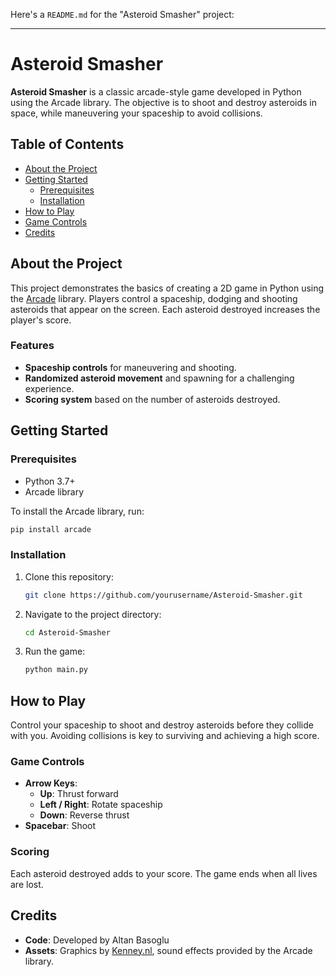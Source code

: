 Here's a `README.md` for the "Asteroid Smasher" project:

---

# Asteroid Smasher

**Asteroid Smasher** is a classic arcade-style game developed in Python using the Arcade library. The objective is to shoot and destroy asteroids in space, while maneuvering your spaceship to avoid collisions.

## Table of Contents

- [About the Project](#about-the-project)
- [Getting Started](#getting-started)
  - [Prerequisites](#prerequisites)
  - [Installation](#installation)
- [How to Play](#how-to-play)
- [Game Controls](#game-controls)
- [Credits](#credits)

## About the Project

This project demonstrates the basics of creating a 2D game in Python using the [Arcade](https://api.arcade.academy/) library. Players control a spaceship, dodging and shooting asteroids that appear on the screen. Each asteroid destroyed increases the player's score.

### Features

- **Spaceship controls** for maneuvering and shooting.
- **Randomized asteroid movement** and spawning for a challenging experience.
- **Scoring system** based on the number of asteroids destroyed.

## Getting Started

### Prerequisites

- Python 3.7+
- Arcade library

To install the Arcade library, run:

```bash
pip install arcade
```

### Installation

1. Clone this repository:
   ```bash
   git clone https://github.com/yourusername/Asteroid-Smasher.git
   ```
2. Navigate to the project directory:
   ```bash
   cd Asteroid-Smasher
   ```
3. Run the game:
   ```bash
   python main.py
   ```

## How to Play

Control your spaceship to shoot and destroy asteroids before they collide with you. Avoiding collisions is key to surviving and achieving a high score.

### Game Controls

- **Arrow Keys**:
  - **Up**: Thrust forward
  - **Left / Right**: Rotate spaceship
  - **Down**: Reverse thrust
- **Spacebar**: Shoot

### Scoring

Each asteroid destroyed adds to your score. The game ends when all lives are lost.

## Credits

- **Code**: Developed by Altan Basoglu
- **Assets**: Graphics by [Kenney.nl](https://kenney.nl/), sound effects provided by the Arcade library.

